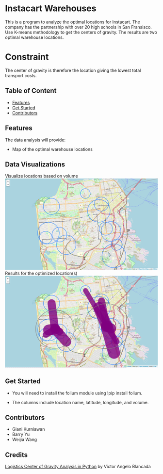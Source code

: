 # Instacart Warehouses
This is a program to analyze the optimal locations for Instacart. The company has the partnership with over 20 high schools in San Fransisco. Use K-means methodology to get the centers of gravity. The results are two optimal warehouse locations.

# Constraint
The center of gravity is therefore the location giving the lowest total transport costs.

## Table of Content
* [Features](https://github.com/byu5/InstacartWarehouse/blob/main/README.md#features)
* [Get Started](https://github.com/byu5/InstacartWarehouse/blob/main/README.md#get-started)
* [Contributors](https://github.com/byu5/InstacartWarehouse/blob/main/README.md#contributors)


## Features
The data analysis will provide:
- Map of the optimal warehouse locations

## Data Visualizations
Visualize locations based on volume
![image1](map.png)
Results for the optimized location(s)
![image2](optimal_loc.png)

## Get Started
+ You will need to install the folium module using !pip install folium.

+ The columns include location name, latitude, longitude, and volume.


## Contributors

- Giani Kurniawan
- Barry Yu
- Weijia Wang

## Credits
[Logistics Center of Gravity Analysis in Python](https://medium.com/analytics-vidhya/logistics-center-of-gravity-analysis-in-python-a21ad034f849) by Victor Angelo Blancada
